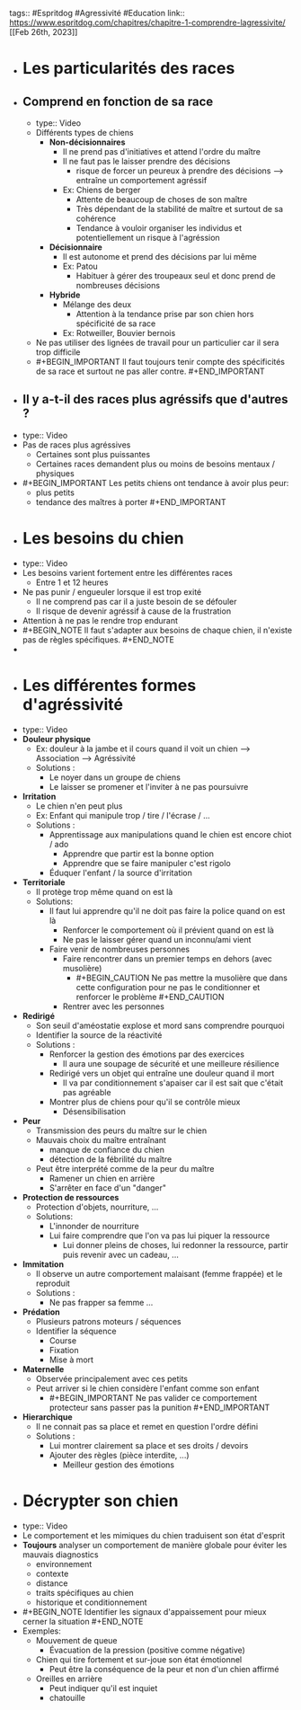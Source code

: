 tags:: #Espritdog #Agressivité #Education 
link:: https://www.espritdog.com/chapitres/chapitre-1-comprendre-lagressivite/
[[Feb 26th, 2023]]

- # Les particularités des races
- ## Comprend en fonction de sa race
	- type:: Video
	- Différents types de chiens
		- **Non-décisionnaires**
			- Il ne prend pas d'initiatives et attend l'ordre du maître
			- Il ne faut pas le laisser prendre des décisions
				- risque de forcer un peureux à prendre des décisions --> entraîne un comportement agréssif
			- Ex: Chiens de berger
				- Attente de beaucoup de choses de son maître
				- Très dépendant de la stabilité de maître et surtout de sa cohérence
				- Tendance à vouloir organiser les individus et potentiellement un risque à l'agréssion
		- **Décisionnaire**
			- Il est autonome et prend des décisions par lui même
			- Ex: Patou
				- Habituer à gérer des troupeaux seul et donc prend de nombreuses décisions
		- **Hybride**
			- Mélange des deux
				- Attention à la tendance prise par son chien hors spécificité de sa race
			- Ex: Rotweiller, Bouvier bernois
	- Ne pas utiliser des lignées de travail pour un particulier car il sera trop difficile
	- #+BEGIN_IMPORTANT
	  Il faut toujours tenir compte des spécificités de sa race et surtout ne pas aller contre.
	  #+END_IMPORTANT
- ## Il y a-t-il des races plus agréssifs que d'autres ?
- type:: Video
- Pas de races plus agréssives
	- Certaines sont plus puissantes
	- Certaines races demandent plus ou moins de besoins mentaux / physiques
- #+BEGIN_IMPORTANT
  Les petits chiens ont tendance à avoir plus peur: 
    - plus petits
    - tendance des maîtres à porter
  #+END_IMPORTANT
- # Les besoins du chien
- type:: Video
- Les besoins varient fortement entre les différentes races
	- Entre 1 et 12 heures
- Ne pas punir / engueuler lorsque il est trop exité
	- Il ne comprend pas car il a juste besoin de se défouler
	- Il risque de devenir agréssif à cause de la frustration
- Attention à ne pas le rendre trop endurant
- #+BEGIN_NOTE
  Il faut s'adapter aux besoins de chaque chien, il n'existe pas de règles spécifiques.
  #+END_NOTE
-
- # Les différentes formes d'agréssivité
- type:: Video
- **Douleur physique**
	- Ex: douleur à la jambe et il cours quand il voit un chien --> Association --> Agréssivité
	- Solutions :
		- Le noyer dans un groupe de chiens
		- Le laisser se promener et l'inviter à ne pas poursuivre
- **Irritation**
	- Le chien n'en peut plus
	- Ex: Enfant qui manipule trop / tire / l'écrase / ...
	- Solutions :
		- Apprentissage aux manipulations quand le chien est encore chiot / ado
			- Apprendre que partir est la bonne option
			- Apprendre que se faire manipuler c'est rigolo
		- Éduquer l'enfant / la source d'irritation
- **Territoriale**
	- Il protège trop même quand on est là
	- Solutions:
		- Il faut lui apprendre qu'il ne doit pas faire la police quand on est là
			- Renforcer le comportement où il prévient quand on est là
			- Ne pas le laisser gérer quand un inconnu/ami vient
		- Faire venir de nombreuses personnes
			- Faire rencontrer dans un premier temps en dehors (avec musolière)
				- #+BEGIN_CAUTION
				  Ne pas mettre la musolière que dans cette configuration pour ne pas le conditionner et renforcer le problème
				  #+END_CAUTION
			- Rentrer avec les personnes
- **Redirigé**
	- Son seuil d'améostatie explose et mord sans comprendre pourquoi
	- Identifier la source de la réactivité
	- Solutions :
		- Renforcer la gestion des émotions par des exercices
			- Il aura une soupage de sécurité et une meilleure résilience
		- Redirigé vers un objet qui entraîne une douleur quand il mort
			- Il va par conditionnement s'apaiser car il est sait que c'était pas agréable
		- Montrer plus de chiens pour qu'il se contrôle mieux
			- Désensibilisation
- **Peur**
	- Transmission des peurs du maître sur le chien
	- Mauvais choix du maître entraînant
		- manque de confiance du chien
		- détection de la fébrilité du maître
	- Peut être interprété comme de la peur du maître
		- Ramener un chien en arrière
		- S'arrêter en face d'un "danger"
- **Protection de ressources**
	- Protection d'objets, nourriture, ...
	- Solutions:
		- L'innonder de nourriture
		- Lui faire comprendre que l'on va pas lui piquer la ressource
			- Lui donner pleins de choses, lui redonner la ressource, partir puis revenir avec un cadeau, ...
- **Immitation**
	- Il observe un autre comportement malaisant (femme frappée) et le reproduit
	- Solutions :
		- Ne pas frapper sa femme ...
- **Prédation**
	- Plusieurs patrons moteurs / séquences
	- Identifier la séquence
		- Course
		- Fixation
		- Mise à mort
- **Maternelle**
	- Observée principalement avec ces petits
	- Peut arriver si le chien considère l'enfant comme son enfant
		- #+BEGIN_IMPORTANT
		  Ne pas valider ce comportement protecteur sans passer pas la punition
		  #+END_IMPORTANT
- **Hierarchique**
	- Il ne connait pas sa place et remet en question l'ordre défini
	- Solutions :
		- Lui montrer clairement sa place et ses droits / devoirs
		- Ajouter des règles (pièce interdite, ...)
			- Meilleur gestion des émotions
- # Décrypter son chien
- type:: Video
- Le comportement et les mimiques du chien traduisent son état d'esprit
- **Toujours** analyser un comportement de manière globale pour éviter les mauvais diagnostics
	- environnement
	- contexte
	- distance
	- traits spécifiques au chien
	- historique et conditionnement
- #+BEGIN_NOTE
  Identifier les signaux d'appaissement pour mieux cerner la situation
  #+END_NOTE
- Exemples:
	- Mouvement de queue
		- Évacuation de la pression (positive comme négative)
	- Chien qui tire fortement et sur-joue son état émotionnel
		- Peut être la conséquence de la peur et non d'un chien affirmé
	- Oreilles en arrière
		- Peut indiquer qu'il est inquiet
		- chatouille